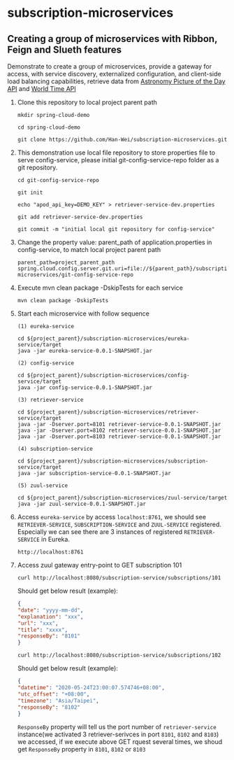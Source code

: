 # subscription-microservices
## Creating a group of microservices with Ribbon, Feign and Slueth features
Demonstrate to create a group of microservices, provide a gateway for access, with service discovery, externalized configuration, and client-side load balancing capabilities, retrieve data from [Astronomy Picture of the Day API](https://api.nasa.gov) and [World Time API](https://worldtimeapi.org)

1. Clone this repository to local project parent path
    ```
    mkdir spring-cloud-demo
   
    cd spring-cloud-demo
    
    git clone https://github.com/Han-Wei/subscription-microservices.git
    ```
2. This demonstration use local file repository to store properties file to serve config-service, please initial git-config-service-repo folder as a git repository.
    ```
    cd git-config-service-repo
    
    git init

    echo "apod_api_key=DEMO_KEY" > retriever-service-dev.properties
    
    git add retriever-service-dev.properties
    
    git commit -m "initial local git repository for config-service"
    ```
3. Change the property value: parent_path of application.properties in config-service, to match local project parent path
    ```
    parent_path=project_parent_path
    spring.cloud.config.server.git.uri=file://${parent_path}/subscription-microservices/git-config-service-repo
    ```
    
4. Execute mvn clean package -DskipTests for each service
    ```
    mvn clean package -DskipTests
    ```
5. Start each microservice with follow sequence
    
    `(1) eureka-service`
    ```
    cd ${project_parent}/subscription-microservices/eureka-service/target
    java -jar eureka-service-0.0.1-SNAPSHOT.jar
    ```
    `(2) config-service`
    ```
    cd ${project_parent}/subscription-microservices/config-service/target
    java -jar config-service-0.0.1-SNAPSHOT.jar    
    ```
    `(3) retriever-service`
    ```
    cd ${project_parent}/subscription-microservices/retriever-service/target
    java -jar -Dserver.port=8101 retriever-service-0.0.1-SNAPSHOT.jar
    java -jar -Dserver.port=8102 retriever-service-0.0.1-SNAPSHOT.jar
    java -jar -Dserver.port=8103 retriever-service-0.0.1-SNAPSHOT.jar
    ```
    `(4) subscription-service`
    ```
    cd ${project_parent}/subscription-microservices/subscription-service/target
    java -jar subscription-service-0.0.1-SNAPSHOT.jar    
    ```    
    `(5) zuul-service`
    ```
    cd ${project_parent}/subscription-microservices/zuul-service/target
    java -jar zuul-service-0.0.1-SNAPSHOT.jar    
    ```    
    
6. Access `eureka-service` by access `localhost:8761`, we should see `RETRIEVER-SERVICE`, `SUBSCRIPTION-SERVICE` and `ZUUL-SERVICE` registered. Especially we can see there are 3 instances of registered `RETRIEVER-SERVICE` in Eureka.
    ```
    http://localhost:8761
    ```
6. Access zuul gateway entry-point to GET subscription 101
    ```
    curl http://localhost:8080/subscription-service/subscriptions/101
    ```
    Should get below result (example):
    ```json
    {
    "date": "yyyy-mm-dd",
    "explanation": "xxx",
    "url": "xxx",
    "title": "xxxx",
    "responseBy": "8101"
    }
    ```
    ```
    curl http://localhost:8080/subscription-service/subscriptions/102
    ```
    Should get below result (example):
    ```json
    {
    "datetime": "2020-05-24T23:00:07.574746+08:00",
    "utc_offset": "+08:00",
    "timezone": "Asia/Taipei",
    "responseBy": "8102"
    }
    ```    
    `ResponseBy` property will tell us the port number of `retriever-service` instance(we activated 3 retriever-serivces in port `8101`, `8102` and `8103`) we accessed, if we execute above GET rquest several times, we shoud get `ResponseBy` property in `8101`, `8102` or `8103`
